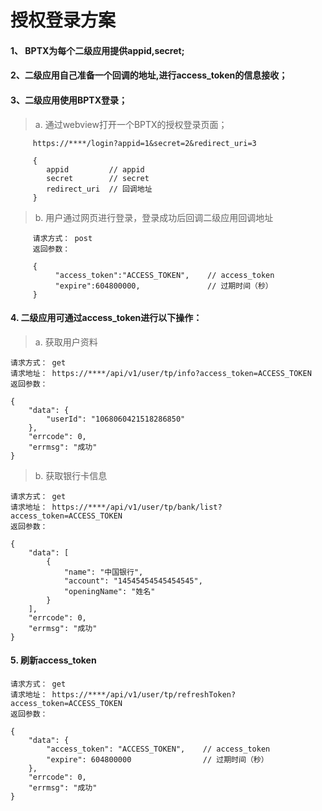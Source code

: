 # 授权登录方案


 #### 1、 BPTX为每个二级应用提供appid,secret;

 #### 2、二级应用自己准备一个回调的地址,进行access_token的信息接收；

 #### 3、二级应用使用BPTX登录；

 >a. 通过webview打开一个BPTX的授权登录页面；

         https://****/login?appid=1&secret=2&redirect_uri=3

         {
            appid         // appid
            secret        // secret
            redirect_uri  // 回调地址
         }

 >b. 用户通过网页进行登录，登录成功后回调二级应用回调地址
 
         请求方式： post
         返回参数：
         
         {
              "access_token":"ACCESS_TOKEN",    // access_token
              "expire":604800000,               // 过期时间（秒）
         }

#### 4. 二级应用可通过access_token进行以下操作：

 >a. 获取用户资料
    
    请求方式： get
    请求地址： https://****/api/v1/user/tp/info?access_token=ACCESS_TOKEN
    返回参数：
    
    {
        "data": {
            "userId": "1068060421518286850"
        },
        "errcode": 0,
        "errmsg": "成功"
    }


>b. 获取银行卡信息
    
    请求方式： get
    请求地址： https://****/api/v1/user/tp/bank/list?access_token=ACCESS_TOKEN
    返回参数：
    
    {
        "data": [
            {
                "name": "中国银行",
                "account": "14545454545454545",
                "openingName": "姓名"
            }
        ],
        "errcode": 0,
        "errmsg": "成功"
    }

#### 5. 刷新access_token

    请求方式： get
    请求地址： https://****/api/v1/user/tp/refreshToken?access_token=ACCESS_TOKEN
    返回参数：
    
    {
        "data": {
            "access_token": "ACCESS_TOKEN",    // access_token
            "expire": 604800000                // 过期时间（秒）
        },
        "errcode": 0,
        "errmsg": "成功"
    }



